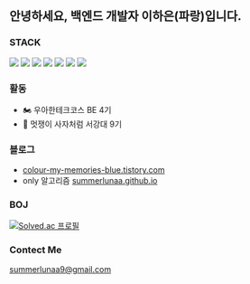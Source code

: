 ## 안녕하세요, 백엔드 개발자 이하은(파랑)입니다.

### STACK
<img src="https://img.shields.io/badge/Java-007396?style=flat-square&logo=Java&logoColor=white" /> <img src="https://img.shields.io/badge/Kotlin-7F52FF?style=flat-square&logo=Kotlin&logoColor=white" /> <img src="https://img.shields.io/badge/Spring-6DB33F?style=flat-square&logo=Spring&logoColor=white" /> <img src="https://img.shields.io/badge/Python-3766AB?style=flat-square&logo=Python&logoColor=white" /> <img src="https://img.shields.io/badge/MySQL-4479A1?style=flat-square&logo=MySQL&logoColor=white" />  <img src="https://img.shields.io/badge/Git-F05032?style=flat-square&logo=Git&logoColor=white" />  <img src="https://img.shields.io/badge/GitHub-181717?style=flat-square&logo=GitHub&logoColor=white" /> 

### 활동
- 🏍 우아한테크코스 BE 4기
- 🦁 멋쟁이 사자처럼 서강대 9기

### 블로그
- [colour-my-memories-blue.tistory.com](https://colour-my-memories-blue.tistory.com/)
- only 알고리즘 [summerlunaa.github.io](https://summerlunaa.github.io/)

### BOJ
[![Solved.ac
프로필](http://mazassumnida.wtf/api/v2/generate_badge?boj=summerluna)](https://solved.ac/summerluna)

### Contect Me
summerlunaa9@gmail.com
